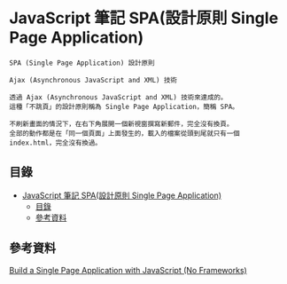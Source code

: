 # JavaScript 筆記 SPA(設計原則 Single Page Application) 

```
SPA (Single Page Application) 設計原則

Ajax (Asynchronous JavaScript and XML) 技術

透過 Ajax (Asynchronous JavaScript and XML) 技術來達成的。
這種「不跳頁」的設計原則稱為 Single Page Application，簡稱 SPA。

不刷新畫面的情況下，在右下角展開一個新視窗撰寫新郵件，完全沒有換頁。
全部的動作都是在「同一個頁面」上面發生的，載入的檔案從頭到尾就只有一個 index.html，完全沒有換過。
```

## 目錄

- [JavaScript 筆記 SPA(設計原則 Single Page Application)](#javascript-筆記-spa設計原則-single-page-application)
	- [目錄](#目錄)
	- [參考資料](#參考資料)

## 參考資料

[Build a Single Page Application with JavaScript (No Frameworks)](https://www.youtube.com/watch?v=6BozpmSjk-Y)
